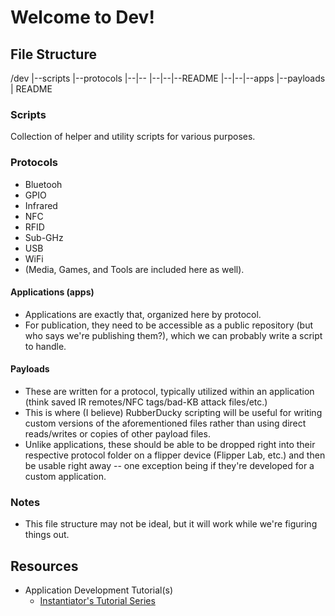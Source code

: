 # Welcome to Dev!

## File Structure
/dev
|--scripts
|--protocols
|--|--<protocol-name>
|--|--|--README
|--|--|--apps
      |--payloads
| README

### Scripts
Collection of helper and utility scripts for various purposes.

### Protocols
+ Bluetooh
+ GPIO
+ Infrared
+ NFC
+ RFID
+ Sub-GHz
+ USB
+ WiFi 
+ (Media, Games, and Tools are included here as well).

#### Applications (apps)
+ Applications are exactly that, organized here by protocol.  
+ For publication, they need to be accessible as a public repository (but who says we're publishing them?), which we can probably write a script to handle.

#### Payloads
+ These are written for a protocol, typically utilized within an application  (think saved IR remotes/NFC tags/bad-KB attack files/etc.)
+ This is where (I believe) RubberDucky scripting will be useful for writing custom versions of the aforementioned files rather than using direct reads/writes or copies of other payload files.
+ Unlike applications, these should be able to be dropped right into their respective protocol folder on a flipper device (Flipper Lab, etc.) and then be usable right away -- one exception being if they're developed for a custom application.

### Notes
+ This file structure may not be ideal, but it will work while we're figuring things out.

## Resources
+ Application Development Tutorial(s)
  + [Instantiator's Tutorial Series](https://instantiator.dev/post/flipper-zero-app-tutorial-01/)
